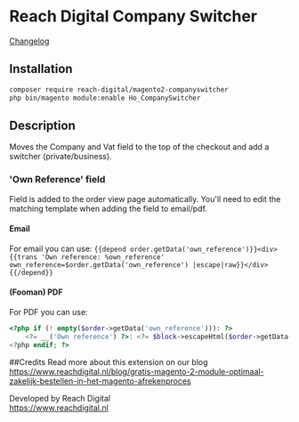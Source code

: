 # Reach Digital Company Switcher

[Changelog](CHANGELOG.md)

## Installation
```BASH
composer require reach-digital/magento2-companyswitcher
php bin/magento module:enable Ho_CompanySwitcher
```

## Description
Moves the Company and Vat field to the top of the checkout and add a switcher (private/business).

### 'Own Reference' field
Field is added to the order view page automatically. You'll need to edit the matching template when adding the field to email/pdf.

#### Email
For email you can use:
`{{depend order.getData('own_reference')}}<div>{{trans 'Own reference: %own_reference' own_reference=$order.getData('own_reference') |escape|raw}}</div>{{/depend}}`

#### (Fooman) PDF
For PDF you can use:
```PHP
<?php if (! empty($order->getData('own_reference'))): ?>
    <?= __('Own reference') ?>: <?= $block->escapeHtml($order->getData('own_reference')); ?><br/>
<?php endif; ?>
```

##Credits
Read more about this extension on our blog    
https://www.reachdigital.nl/blog/gratis-magento-2-module-optimaal-zakelijk-bestellen-in-het-magento-afrekenproces

Developed by Reach Digital  
https://www.reachdigital.nl

